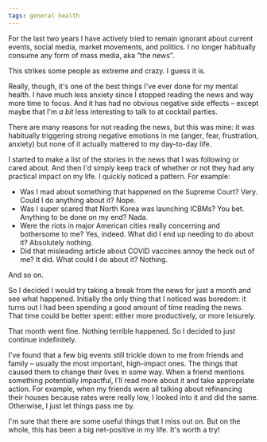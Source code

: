 ```yaml
---
tags: general health
---
```


For the last two years I have actively tried to remain ignorant about current events, social media, market movements, and politics. I no longer habitually consume any form of mass media, aka “the news”.

This strikes some people as extreme and crazy. I guess it is.

Really, though, it's one of the best things I've ever done for my mental health. I have much less anxiety since I stopped reading the news and way more time to focus. And it has had no obvious negative side effects – except maybe that I'm _a bit_ less interesting to talk to at cocktail parties.

There are many reasons for not reading the news, but this was mine: it was habitually triggering strong negative emotions in me (anger, fear, frustration, anxiety) but none of it actually mattered to my day-to-day life.

I started to make a list of the stories in the news that I was following or cared about. And then I'd simply keep track of whether or not they had any practical impact on my life. I quickly noticed a pattern. For example:

* Was I mad about something that happened on the Supreme Court? Very. Could I do anything about it? Nope.
* Was I super scared that North Korea was launching ICBMs? You bet. Anything to be done on my end? Nada.
* Were the riots in major American cities really concerning and bothersome to me? Yes, indeed. What did I end up needing to do about it? Absolutely nothing.
* Did that misleading article about COVID vaccines annoy the heck out of me? It did. What could I do about it? Nothing.

And so on.

So I decided I would try taking a break from the news for just a month and see what happened.
Initially the only thing that I noticed was boredom: it turns out I had been spending a good amount of time reading the news.
That time could be better spent: either more productively, or more leisurely.

That month went fine. Nothing terrible happened. So I decided to just continue indefinitely.

I've found that a few big events still trickle down to me from friends and family – usually the most important, high-impact ones.
The things that caused them to change their lives in some way.
When a friend mentions something potentially impactful, I'll read more about it and take appropriate action.
For example, when my friends were all talking about refinancing their houses because rates were really low, I looked into it and did the same.
Otherwise, I just let things pass me by.

I'm sure that there are some useful things that I miss out on.
But on the whole, this has been a big net-positive in my life.
It's worth a try!
